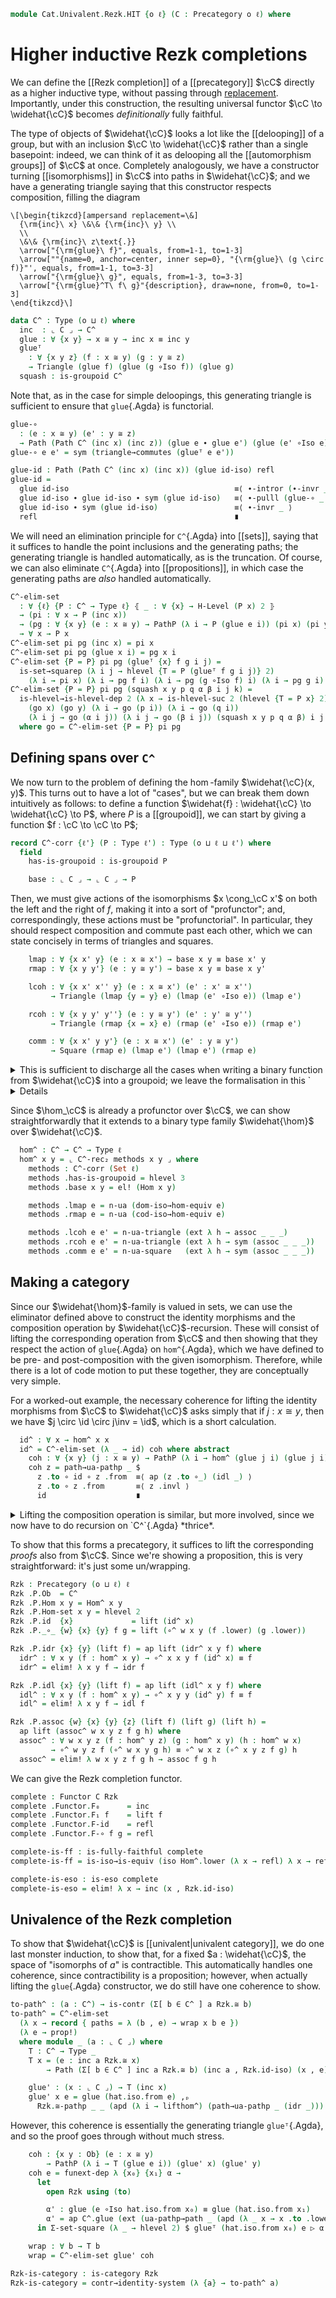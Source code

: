 <!--
```agda
open import 1Lab.Path.Reasoning

open import Cat.Functor.Properties
open import Cat.Prelude

import Cat.Functor.Reasoning.FullyFaithful as Ffr
import Cat.Reasoning
```
-->

```agda
module Cat.Univalent.Rezk.HIT {o ℓ} (C : Precategory o ℓ) where
```

<!--
```agda
open Cat.Reasoning C

private
  module P = Precategory
  variable x y z : ⌞ C ⌟
```
-->

# Higher inductive Rezk completions

We can define the [[Rezk completion]] of a [[precategory]] $\cC$
directly as a higher inductive type, without passing through
[replacement]. Importantly, under this construction, the resulting
universal functor $\cC \to \widehat{\cC}$ becomes *definitionally* fully
faithful.

[replacement]: Data.Image.html

The type of objects of $\widehat{\cC}$ looks a lot like the
[[delooping]] of a group, but with an inclusion $\cC \to \widehat{\cC}$
rather than a single basepoint: indeed, we can think of it as delooping
all the [[automorphism groups]] of $\cC$ at once. Completely
analogously, we have a constructor turning [[isomorphisms]] in $\cC$
into paths in $\widehat{\cC}$; and we have a generating triangle saying
that this constructor respects composition, filling the diagram

~~~{.quiver}
\[\begin{tikzcd}[ampersand replacement=\&]
  {\rm{inc}\ x} \&\& {\rm{inc}\ y} \\
  \\
  \&\& {\rm{inc}\ z\text{.}}
  \arrow["{\rm{glue}\ f}", equals, from=1-1, to=1-3]
  \arrow[""{name=0, anchor=center, inner sep=0}, "{\rm{glue}\ (g \circ f)}"', equals, from=1-1, to=3-3]
  \arrow["{\rm{glue}\ g}", equals, from=1-3, to=3-3]
  \arrow["{\rm{glue}^T\ f\ g}"{description}, draw=none, from=0, to=1-3]
\end{tikzcd}\]
~~~

```agda
data C^ : Type (o ⊔ ℓ) where
  inc  : ⌞ C ⌟ → C^
  glue : ∀ {x y} → x ≅ y → inc x ≡ inc y
  glueᵀ
    : ∀ {x y z} (f : x ≅ y) (g : y ≅ z)
    → Triangle (glue f) (glue (g ∘Iso f)) (glue g)
  squash : is-groupoid C^
```

Note that, as in the case for simple deloopings, this generating
triangle is sufficient to ensure that `glue`{.Agda} is functorial.

```agda
glue-∘
  : (e : x ≅ y) (e' : y ≅ z)
  → Path (Path C^ (inc x) (inc z)) (glue e ∙ glue e') (glue (e' ∘Iso e))
glue-∘ e e' = sym (triangle→commutes (glueᵀ e e'))

glue-id : Path (Path C^ (inc x) (inc x)) (glue id-iso) refl
glue-id =
  glue id-iso                                     ≡⟨ ∙-intror (∙-invr _) ⟩
  glue id-iso ∙ glue id-iso ∙ sym (glue id-iso)   ≡⟨ ∙-pulll (glue-∘ _ _ ∙ ap C^.glue (ext (idl _))) ⟩
  glue id-iso ∙ sym (glue id-iso)                 ≡⟨ ∙-invr _ ⟩
  refl                                            ∎
```

We will need an elimination principle for `C^`{.Agda} into [[sets]],
saying that it suffices to handle the point inclusions and the
generating paths; the generating triangle is handled automatically, as
is the truncation. Of course, we can also eliminate `C^`{.Agda} into
[[propositions]], in which case the generating paths are *also* handled
automatically.

```agda
C^-elim-set
  : ∀ {ℓ} {P : C^ → Type ℓ} ⦃ _ : ∀ {x} → H-Level (P x) 2 ⦄
  → (pi : ∀ x → P (inc x))
  → (pg : ∀ {x y} (e : x ≅ y) → PathP (λ i → P (glue e i)) (pi x) (pi y))
  → ∀ x → P x
C^-elim-set pi pg (inc x) = pi x
C^-elim-set pi pg (glue x i) = pg x i
C^-elim-set {P = P} pi pg (glueᵀ {x} f g i j) =
  is-set→squarep (λ i j → hlevel {T = P (glueᵀ f g i j)} 2)
    (λ i → pi x) (λ i → pg f i) (λ i → pg (g ∘Iso f) i) (λ i → pg g i) i j
C^-elim-set {P = P} pi pg (squash x y p q α β i j k) =
  is-hlevel→is-hlevel-dep 2 (λ x → is-hlevel-suc 2 (hlevel {T = P x} 2))
    (go x) (go y) (λ i → go (p i)) (λ i → go (q i))
    (λ i j → go (α i j)) (λ i j → go (β i j)) (squash x y p q α β) i j k
  where go = C^-elim-set {P = P} pi pg
```

<!--
```agda
abstract
  C^-elim-prop
    : ∀ {ℓ} {P : C^ → Type ℓ} ⦃ _ : ∀ {x} → H-Level (P x) 1 ⦄
    → (∀ x → P (inc x))
    → ∀ x → P x
  C^-elim-prop pi = C^-elim-set ⦃ hlevel-instance (is-prop→is-set (hlevel 1)) ⦄
      pi (λ e → prop!)

instance
  H-Level-C^ : ∀ {n} → H-Level C^ (3 + n)
  H-Level-C^ = basic-instance 3 squash

  Inductive-C^
    : ∀ {ℓ ℓm} {P : C^ → Type ℓ} ⦃ i : Inductive (∀ x → P (inc x)) ℓm ⦄
    → ⦃ _ : ∀ {x} → H-Level (P x) 1 ⦄
    → Inductive (∀ x → P x) ℓm
  Inductive-C^ ⦃ i ⦄ = record
    { methods = i .Inductive.methods
    ; from    = λ f → C^-elim-prop (i .Inductive.from f)
    }
```
-->

## Defining spans over `C^`

We now turn to the problem of defining the $\hom$-family
$\widehat{\cC}(x, y)$. This turns out to have a lot of "cases", but we
can break them down intuitively as follows: to define a function
$\widehat{f} : \widehat{\cC} \to \widehat{\cC} \to P$, where $P$ is a
[[groupoid]], we can start by giving a function $f : \cC \to \cC \to P$;

```agda
record C^-corr {ℓ'} (P : Type ℓ') : Type (o ⊔ ℓ ⊔ ℓ') where
  field
    has-is-groupoid : is-groupoid P

    base : ⌞ C ⌟ → ⌞ C ⌟ → P
```

Then, we must give actions of the isomorphisms $x \cong_\cC x'$ on both
the left and the right of $f$, making it into a sort of "profunctor";
and, correspondingly, these actions must be "profunctorial". In
particular, they should respect composition and commute past each other,
which we can state concisely in terms of triangles and squares.

```agda
    lmap : ∀ {x x' y} (e : x ≅ x') → base x y ≡ base x' y
    rmap : ∀ {x y y'} (e : y ≅ y') → base x y ≡ base x y'

    lcoh : ∀ {x x' x'' y} (e : x ≅ x') (e' : x' ≅ x'')
         → Triangle (lmap {y = y} e) (lmap (e' ∘Iso e)) (lmap e')

    rcoh : ∀ {x y y' y''} (e : y ≅ y') (e' : y' ≅ y'')
         → Triangle (rmap {x = x} e) (rmap (e' ∘Iso e)) (rmap e')

    comm : ∀ {x x' y y'} (e : x ≅ x') (e' : y ≅ y')
         → Square (rmap e) (lmap e') (lmap e') (rmap e)
```

<details>
<summary>This is sufficient to discharge all the cases when writing a
binary function from $\widehat{\cC}$ into a groupoid; we leave the
formalisation in this `<details>`{.html} block because it is rather
fiddly.</summary>

```agda
  private
    instance
      _ : H-Level P 3
      _ = hlevel-instance has-is-groupoid

    go₀ : (x : ⌞ C ⌟) (y : C^) → P
    go₀ ξ (inc x)              = base ξ x
    go₀ ξ (glue x i)           = rmap {ξ} x i
    go₀ ξ (glueᵀ f g i j)      = rcoh {ξ} f g i j
    go₀ ξ (squash x y p q α β i j k) =
      let go = go₀ ξ in is-hlevel→is-hlevel-dep 2 (λ _ → hlevel 3)
        (go x) (go y) (λ i → go (p i)) (λ i → go (q i))
        (λ i j → go (α i j)) (λ i j → go (β i j))
        (squash x y p q α β) i j k

    lmap' : ∀ {x x'} (e : x ≅ x') → go₀ x ≡ go₀ x'
    lmap' e = funextP $ C^-elim-set (λ _ → lmap e) λ e' → comm e' e

    lcoh'
      : ∀ {w x y : ⌞ C ⌟} (e : w ≅ x) (e' : x ≅ y)
      → Triangle (lmap' e) (lmap' (e' ∘Iso e)) (lmap' e')
    lcoh' e e' = funext-square $ C^-elim-prop λ x → lcoh e e'

  C^-rec₂ : (x y : C^) → P
  C^-rec₂ (inc x)          z = go₀ x z
  C^-rec₂ (glue x i)       z = lmap' x i z
  C^-rec₂ (glueᵀ x y i j)  z = lcoh' x y i j z
  C^-rec₂ (squash x y p q α β i j k) z =
    let
      go : C^ → P
      go x = C^-rec₂ x z
    in is-hlevel→is-hlevel-dep 2 (λ _ → hlevel 3)
      (go x) (go y) (λ i → go (p i)) (λ i → go (q i))
      (λ i j → go (α i j)) (λ i j → go (β i j))
      (squash x y p q α β) i j k
```

</details>

<!--
```agda
open C^-corr
private
```
-->

Since $\hom_\cC$ is already a profunctor over $\cC$, we can show
straightforwardly that it extends to a binary type family
$\widehat{\hom}$ over $\widehat{\cC}$.

```agda
  hom^ : C^ → C^ → Type ℓ
  hom^ x y = ⌞ C^-rec₂ methods x y ⌟ where
    methods : C^-corr (Set ℓ)
    methods .has-is-groupoid = hlevel 3
    methods .base x y = el! (Hom x y)

    methods .lmap e = n-ua (dom-iso→hom-equiv e)
    methods .rmap e = n-ua (cod-iso→hom-equiv e)

    methods .lcoh e e' = n-ua-triangle (ext λ h → assoc _ _ _)
    methods .rcoh e e' = n-ua-triangle (ext λ h → sym (assoc _ _ _))
    methods .comm e e' = n-ua-square   (ext λ h → sym (assoc _ _ _))
```

<!--
```agda
-- To make sure that composition in Rzk is injective in the objects, we
-- wrap the hom^ family defined above in a record.

record Hom^ (x y : C^) : Type ℓ where
  constructor lift
  field
    lower : hom^ x y

open Hom^ public

instance
  H-Level-Hom^ : ∀ {x y n} → H-Level (Hom^ x y) (2 + n)
  H-Level-Hom^ = basic-instance 2 (Iso→is-hlevel 2 (Hom^.lower , (iso lift (λ x → refl) (λ x → refl))) (hlevel 2))

  Inductive-Hom^
    : ∀ {x y ℓ ℓm} {P : Hom^ x y → Type ℓ} ⦃ i : Inductive (∀ h → P (lift h)) ℓm ⦄
    → Inductive (∀ x → P x) ℓm
  Inductive-Hom^ ⦃ i ⦄ = record { methods = i .Inductive.methods ; from = λ { m (lift x) → i .Inductive.from m x } }

private
  lifthom^ : ∀ {x y} → hom^ x y → Hom^ x y
  lifthom^ = lift
```
-->

## Making a category

Since our $\widehat{\hom}$-family is valued in sets, we can use the
eliminator defined above to construct the identity morphisms and the
composition operation by $\widehat{\cC}$-recursion. These will consist
of lifting the corresponding operation from $\cC$ and then showing that
they respect the action of `glue`{.Agda} on `hom^`{.Agda}, which we have
defined to be pre- and post-composition with the given isomorphism.
Therefore, while there is a lot of code motion to put these together,
they are conceptually very simple.

For a worked-out example, the necessary coherence for lifting the
identity morphisms from $\cC$ to $\widehat{\cC}$ asks simply that if $j
: x \cong y$, then we have $j \circ \id \circ j\inv = \id$, which is a short
calculation.

```agda
  id^ : ∀ x → hom^ x x
  id^ = C^-elim-set (λ _ → id) coh where abstract
    coh : ∀ {x y} (j : x ≅ y) → PathP (λ i → hom^ (glue j i) (glue j i)) id id
    coh z = path→ua-pathp _ $
      z .to ∘ id ∘ z .from  ≡⟨ ap (z .to ∘_) (idl _) ⟩
      z .to ∘ z .from       ≡⟨ z .invl ⟩
      id                    ∎
```

<details>
<summary>Lifting the composition operation is similar, but more
involved, since we now have to do recursion on `C^`{.Agda}
*thrice*.</summary>

```agda
  ∘^ : ∀ x y z → hom^ y z → hom^ x y → hom^ x z
  ∘^ = C^-elim-set f₁ coh₂ where mutual
    f₀ : ∀ x y z → hom^ (inc y) z → hom^ (inc x) (inc y) → hom^ (inc x) z
    f₀ x y = C^-elim-set (λ z → _∘_) (coh₀ x y)

    f₁ : ∀ x (y z : C^) → hom^ y z → hom^ (inc x) y → hom^ (inc x) z
    f₁ x = C^-elim-set (f₀ x) (coh₁ x)

    abstract
      coh₀ : ∀ x y {z z'} (j : z ≅ z') → PathP (λ i → hom^ (inc y) (glue j i) → hom^ (inc x) (inc y) → hom^ (inc x) (glue j i)) _∘_ _∘_
      coh₀ x y j = ua→ (λ f → funextP λ g → path→ua-pathp _ (assoc _ _ _))

      coh₁ : ∀ x {y z} (j : y ≅ z) → PathP (λ i → (y : C^) → hom^ (glue j i) y → hom^ (inc x) (glue j i) → hom^ (inc x) y) (f₀ x y) (f₀ x z)
      coh₁ x j = funextP (C^-elim-prop (λ z → ua→ λ h → ua→ λ i → ap (h ∘_) (insertl (j .invr)) ∙ pulll refl))

      coh₂ : ∀ {x y} (j : x ≅ y) → PathP (λ i → (y z : C^) → hom^ y z → hom^ (glue j i) y → hom^ (glue j i) z) (f₁ x) (f₁ y)
      coh₂ j = funextP $ elim! λ y → funextP $ elim! λ z → funextP λ f → ua→ λ g → path→ua-pathp _ (sym (assoc _ _ _))
```

</details>

To show that this forms a precategory, it suffices to lift the
corresponding *proofs* also from $\cC$. Since we're showing a
proposition, this is very straightforward: it's just some un/wrapping.

```agda
Rzk : Precategory (o ⊔ ℓ) ℓ
Rzk .P.Ob  = C^
Rzk .P.Hom x y = Hom^ x y
Rzk .P.Hom-set x y = hlevel 2
Rzk .P.id  {x}             = lift (id^ x)
Rzk .P._∘_ {w} {x} {y} f g = lift (∘^ w x y (f .lower) (g .lower))

Rzk .P.idr {x} {y} (lift f) = ap lift (idr^ x y f) where
  idr^ : ∀ x y (f : hom^ x y) → ∘^ x x y f (id^ x) ≡ f
  idr^ = elim! λ x y f → idr f

Rzk .P.idl {x} {y} (lift f) = ap lift (idl^ x y f) where
  idl^ : ∀ x y (f : hom^ x y) → ∘^ x y y (id^ y) f ≡ f
  idl^ = elim! λ x y f → idl f

Rzk .P.assoc {w} {x} {y} {z} (lift f) (lift g) (lift h) =
  ap lift (assoc^ w x y z f g h) where
  assoc^ : ∀ w x y z (f : hom^ y z) (g : hom^ x y) (h : hom^ w x)
         → ∘^ w y z f (∘^ w x y g h) ≡ ∘^ w x z (∘^ x y z f g) h
  assoc^ = elim! λ w x y z f g h → assoc f g h
```

<!--
```agda
module Rzk = Cat.Reasoning Rzk
```
-->

We can give the Rezk completion functor.

```agda
complete : Functor C Rzk
complete .Functor.F₀      = inc
complete .Functor.F₁ f    = lift f
complete .Functor.F-id    = refl
complete .Functor.F-∘ f g = refl

complete-is-ff : is-fully-faithful complete
complete-is-ff = is-iso→is-equiv (iso Hom^.lower (λ x → refl) λ x → refl)

complete-is-eso : is-eso complete
complete-is-eso = elim! λ x → inc (x , Rzk.id-iso)
```

<!--
```agda
module hat = Ffr complete complete-is-ff
```
-->

## Univalence of the Rezk completion

To show that $\widehat{\cC}$ is [[univalent|univalent category]], we do
one last monster induction, to show that, for a fixed $a :
\widehat{\cC}$, the space of "isomorphs of $a$" is contractible. This
automatically handles one coherence, since contractibility is a
proposition; however, when actually lifting the `glue`{.Agda}
constructor, we do still have one coherence to show.

```agda
to-path^ : (a : C^) → is-contr (Σ[ b ∈ C^ ] a Rzk.≅ b)
to-path^ = C^-elim-set
  (λ x → record { paths = λ (b , e) → wrap x b e })
  (λ e → prop!)
  where module _ (a : ⌞ C ⌟) where
    T : C^ → Type _
    T x = (e : inc a Rzk.≅ x)
        → Path (Σ[ b ∈ C^ ] inc a Rzk.≅ b) (inc a , Rzk.id-iso) (x , e)

    glue' : (x : ⌞ C ⌟) → T (inc x)
    glue' x e = glue (hat.iso.from e) ,ₚ
      Rzk.≅-pathp _ _ (apd (λ i → lifthom^) (path→ua-pathp _ (idr _)))
```

However, this coherence is essentially the generating triangle
`glueᵀ`{.Agda}, and so the proof goes through without much stress.

```agda
    coh : {x y : Ob} (e : x ≅ y)
        → PathP (λ i → T (glue e i)) (glue' x) (glue' y)
    coh e = funext-dep λ {x₀} {x₁} α →
      let
        open Rzk using (to)

        α' : glue (e ∘Iso hat.iso.from x₀) ≡ glue (hat.iso.from x₁)
        α' = ap C^.glue (ext (ua-pathp→path _ (apd (λ _ x → x .to .lower) α)))
      in Σ-set-square (λ _ → hlevel 2) $ glueᵀ (hat.iso.from x₀) e ▷ α'

    wrap : ∀ b → T b
    wrap = C^-elim-set glue' coh

Rzk-is-category : is-category Rzk
Rzk-is-category = contr→identity-system (λ {a} → to-path^ a)
```
